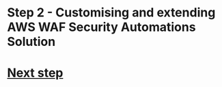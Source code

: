 # Step 2 - Customising and extending AWS WAF Security Automations Solution

# [Next step](step-3.md)
